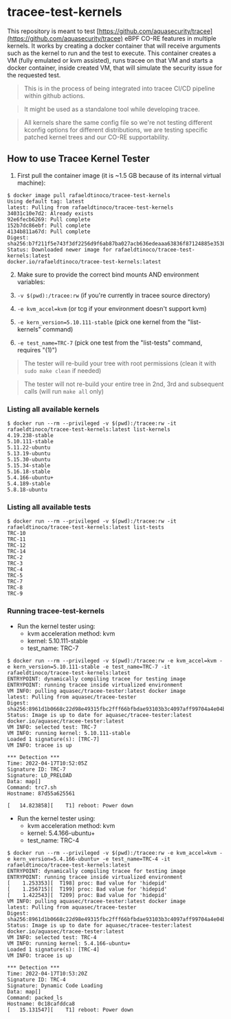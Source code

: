 # tracee-test-kernels

This repository is meant to test [https://github.com/aquasecurity/tracee](https://github.com/aquasecurity/tracee)
eBPF CO-RE features in multiple kernels. It works by creating a docker
container that will receive arguments such as the kernel to run and the test to
execute. This container creates a VM (fully emulated or kvm assisted), runs
tracee on that VM and starts a docker container, inside created VM, that will
simulate the security issue for the requested test.

> This is in the process of being integrated into tracee CI/CD pipeline within
> github actions.

> It might be used as a standalone tool while developing tracee.

> All kernels share the same config file so we're not testing different kconfig
> options for different distributions, we are testing specific patched kernel
> trees and our CO-RE supportability.

## How to use Tracee Kernel Tester

1. First pull the container image (it is ~1.5 GB because of its internal virtual machine):

```
$ docker image pull rafaeldtinoco/tracee-test-kernels
Using default tag: latest
latest: Pulling from rafaeldtinoco/tracee-test-kernels
34031c10e7d2: Already exists
92e6fecb6269: Pull complete
152b7dc86ebf: Pull complete
4134b811a67d: Pull complete
Digest: sha256:b7f211f5e743f3df2256d9f6ab87ba027acb636edeaaa63836f87124885e353b
Status: Downloaded newer image for rafaeldtinoco/tracee-test-kernels:latest
docker.io/rafaeldtinoco/tracee-test-kernels:latest
```

2. Make sure to provide the correct bind mounts AND environment variables:

1. `-v $(pwd):/tracee:rw` (if you're currently in tracee source directory)
2. `-e kvm_accel=kvm` (or tcg if your environment doesn't support kvm)
3. `-e kern_version=5.10.111-stable` (pick one kernel from the "list-kernels" command)
4. `-e test_name=TRC-7` (pick one test from the "list-tests" command, requires "(1)")

> The tester will re-build your tree with root permissions (clean it with `sudo
> make clean` if needed)

> The tester will not re-build your entire tree in 2nd, 3rd and subsequent
> calls (will run `make all` only)

### Listing all available kernels

```
$ docker run --rm --privileged -v $(pwd):/tracee:rw -it rafaeldtinoco/tracee-test-kernels:latest list-kernels
4.19.238-stable
5.10.111-stable
5.11.22-ubuntu
5.13.19-ubuntu
5.15.30-ubuntu
5.15.34-stable
5.16.18-stable
5.4.166-ubuntu+
5.4.189-stable
5.8.18-ubuntu
```

### Listing all available tests

```
$ docker run --rm --privileged -v $(pwd):/tracee:rw -it rafaeldtinoco/tracee-test-kernels:latest list-tests
TRC-10
TRC-11
TRC-12
TRC-14
TRC-2
TRC-3
TRC-4
TRC-5
TRC-7
TRC-8
TRC-9
```

### Running tracee-test-kernels

- Run the kernel tester using:
  - kvm acceleration method: kvm
  - kernel: 5.10.111-stable
  - test_name: TRC-7

```
$ docker run --rm --privileged -v $(pwd):/tracee:rw -e kvm_accel=kvm -e kern_version=5.10.111-stable -e test_name=TRC-7 -it rafaeldtinoco/tracee-test-kernels:latest
ENTRYPOINT: dynamically compiling tracee for testing image
ENTRYPOINT: running tracee inside virtualized environment
VM INFO: pulling aquasec/tracee-tester:latest docker image
latest: Pulling from aquasec/tracee-tester
Digest: sha256:8961d1b0668c22d98e49315fbc2fff66bfbdae93103b3c4097aff99704a4e04b
Status: Image is up to date for aquasec/tracee-tester:latest
docker.io/aquasec/tracee-tester:latest
VM INFO: selected test: TRC-7
VM INFO: running kernel: 5.10.111-stable
Loaded 1 signature(s): [TRC-7]
VM INFO: tracee is up

*** Detection ***
Time: 2022-04-17T10:52:05Z
Signature ID: TRC-7
Signature: LD_PRELOAD
Data: map[]
Command: trc7.sh
Hostname: 87d55a625561

[   14.823858][    T1] reboot: Power down
```

- Run the kernel tester using:
  - kvm acceleration method: kvm
  - kernel: 5.4.166-ubuntu+
  - test_name: TRC-4

```
$ docker run --rm --privileged -v $(pwd):/tracee:rw -e kvm_accel=kvm -e kern_version=5.4.166-ubuntu+ -e test_name=TRC-4 -it rafaeldtinoco/tracee-test-kernels:latest
ENTRYPOINT: dynamically compiling tracee for testing image
ENTRYPOINT: running tracee inside virtualized environment
[    1.253353][  T198] proc: Bad value for 'hidepid'
[    1.256715][  T199] proc: Bad value for 'hidepid'
[    1.422543][  T209] proc: Bad value for 'hidepid'
VM INFO: pulling aquasec/tracee-tester:latest docker image
latest: Pulling from aquasec/tracee-tester
Digest: sha256:8961d1b0668c22d98e49315fbc2fff66bfbdae93103b3c4097aff99704a4e04b
Status: Image is up to date for aquasec/tracee-tester:latest
docker.io/aquasec/tracee-tester:latest
VM INFO: selected test: TRC-4
VM INFO: running kernel: 5.4.166-ubuntu+
Loaded 1 signature(s): [TRC-4]
VM INFO: tracee is up

*** Detection ***
Time: 2022-04-17T10:53:20Z
Signature ID: TRC-4
Signature: Dynamic Code Loading
Data: map[]
Command: packed_ls
Hostname: 0c18cafddca8
[   15.131547][    T1] reboot: Power down
```
